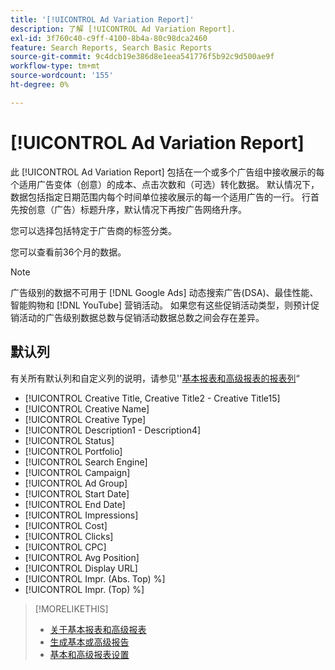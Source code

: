 ```yaml
---
title: '[!UICONTROL Ad Variation Report]'
description: 了解 [!UICONTROL Ad Variation Report].
exl-id: 3f760c40-c9ff-4100-8b4a-80c98dca2460
feature: Search Reports, Search Basic Reports
source-git-commit: 9c4dcb19e386d8e1eea541776f5b92c9d500ae9f
workflow-type: tm+mt
source-wordcount: '155'
ht-degree: 0%

---
```


# [!UICONTROL Ad Variation Report]

此 [!UICONTROL Ad Variation Report] 包括在一个或多个广告组中接收展示的每个适用广告变体（创意）的成本、点击次数和（可选）转化数据。 默认情况下，数据包括指定日期范围内每个时间单位接收展示的每一个适用广告的一行。 行首先按创意（广告）标题升序，默认情况下再按广告网络升序。

您可以选择包括特定于广告商的标签分类。

您可以查看前36个月的数据。

>[!NOTE]
>
>广告级别的数据不可用于 [!DNL Google Ads] 动态搜索广告(DSA)、最佳性能、智能购物和 [!DNL YouTube] 营销活动。 如果您有这些促销活动类型，则预计促销活动的广告级别数据总数与促销活动数据总数之间会存在差异。

## 默认列

有关所有默认列和自定义列的说明，请参见&#39;&#39;[基本报表和高级报表的报表列](basic-advanced-report-columns.md)“

* [!UICONTROL Creative Title, Creative Title2 - Creative Title15]
* [!UICONTROL Creative Name]
* [!UICONTROL Creative Type]
* [!UICONTROL Description1 - Description4]
* [!UICONTROL Status]
* [!UICONTROL Portfolio]
* [!UICONTROL Search Engine]
* [!UICONTROL Campaign]
* [!UICONTROL Ad Group]
* [!UICONTROL Start Date]
* [!UICONTROL End Date]
* [!UICONTROL Impressions]
* [!UICONTROL Cost]
* [!UICONTROL Clicks]
* [!UICONTROL CPC]
* [!UICONTROL Avg Position]
* [!UICONTROL Display URL]
* [!UICONTROL Impr. (Abs. Top) %]
* [!UICONTROL Impr. (Top) %]

>[!MORELIKETHIS]
>
>* [关于基本报表和高级报表](basic-advanced-report-about.md)
>* [生成基本或高级报告](basic-advanced-report-generate.md)
>* [基本和高级报表设置](basic-advanced-report-settings.md)
